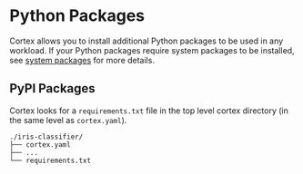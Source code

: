 # Python Packages

Cortex allows you to install additional Python packages to be used in any workload. If your Python packages require system packages to be installed, see [system packages](system-packages.md) for more details.

## PyPI Packages

Cortex looks for a `requirements.txt` file in the top level cortex directory (in the same level as `cortex.yaml`).

```text
./iris-classifier/
├── cortex.yaml
├── ...
└── requirements.txt
```

